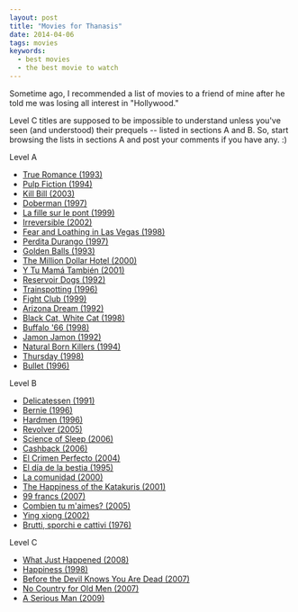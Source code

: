 ```yaml
---
layout: post
title: "Movies for Thanasis"
date: 2014-04-06
tags: movies
keywords:
  - best movies
  - the best movie to watch
---
```


Sometime ago, I recommended a list of movies to a friend of mine after he told me was losing all interest in  "Hollywood."

Level C titles are supposed to be impossible to understand unless you've seen
(and understood) their prequels -- listed in sections A and B. So, start browsing the lists in sections A and post your comments if you have any. :)

Level A

 * [True Romance (1993)](http://www.imdb.com/title/tt0108399/)
 * [Pulp Fiction (1994)](http://www.imdb.com/title/tt0110912/)
 * [Kill Bill (2003)](http://www.imdb.com/title/tt0266697/)
 * [Doberman (1997)](http://www.imdb.com/title/tt0118996/)
 * [La fille sur le pont (1999)](http://www.imdb.com/title/tt0144201/)
 * [Irreversible (2002)](http://www.imdb.com/title/tt0290673/)
 * [Fear and Loathing in Las Vegas (1998)](http://www.imdb.com/title/tt0120669/)
 * [Perdita Durango (1997)](http://www.imdb.com/title/tt0119879/)
 * [Golden Balls (1993)](http://www.imdb.com/title/tt0107165/)
 * [The Million Dollar Hotel (2000)](http://www.imdb.com/title/tt0120753/)
 * [Y Tu Mamá También (2001)](http://www.imdb.com/title/tt0245574/)
 * [Reservoir Dogs (1992)](http://www.imdb.com/title/tt0105236/)
 * [Trainspotting (1996)](http://www.imdb.com/title/tt0117951/)
 * [Fight Club (1999)](http://www.imdb.com/title/tt0137523/)
 * [Arizona Dream (1992)](http://www.imdb.com/title/tt0106307/)
 * [Black Cat, White Cat (1998)](http://www.imdb.com/title/tt0118843/)
 * [Buffalo '66 (1998)](http://www.imdb.com/title/tt0118789/)
 * [Jamon Jamon (1992)](http://www.imdb.com/title/tt0104545/)
 * [Natural Born Killers (1994)](http://www.imdb.com/title/tt0110632/)
 * [Thursday (1998)](http://www.imdb.com/title/tt0124901/)
 * [Bullet (1996)](http://www.imdb.com/title/tt0115781/)

Level B

 * [Delicatessen (1991)](http://www.imdb.com/title/tt0101700/)
 * [Bernie (1996)](http://www.imdb.com/title/tt0115658/)
 * [Hardmen (1996)](http://www.imdb.com/title/tt0119257/)
 * [Revolver (2005)](http://www.imdb.com/title/tt0365686/)
 * [Science of Sleep (2006)](http://www.imdb.com/title/tt0354899/)
 * [Cashback (2006)](http://www.imdb.com/title/tt0460740/)
 * [El Crimen Perfecto (2004)](http://www.imdb.com/title/tt0395125/)
 * [El día de la bestia (1995)](http://www.imdb.com/title/tt0112922/)
 * [La comunidad (2000)](http://www.imdb.com/title/tt0255067/)
 * [The Happiness of the Katakuris (2001)](http://www.imdb.com/title/tt0304262/)
 * [99 francs (2007)](http://www.imdb.com/title/tt0875113/)
 * [Combien tu m'aimes? (2005)](http://www.imdb.com/title/tt0420555/)
 * [Ying xiong (2002)](http://www.imdb.com/title/tt0299977/)
 * [Brutti, sporchi e cattivi (1976)](http://www.imdb.com/title/tt0074252/)

Level C

 * [What Just Happened (2008)](http://www.imdb.com/title/tt0486674/)
 * [Happiness (1998)](http://www.imdb.com/title/tt0147612/)
 * [Before the Devil Knows You Are Dead (2007)](http://www.imdb.com/title/tt0292963/)
 * [No Country for Old Men (2007)](http://www.imdb.com/title/tt0477348/)
 * [A Serious Man (2009)](http://www.imdb.com/title/tt1019452/)

